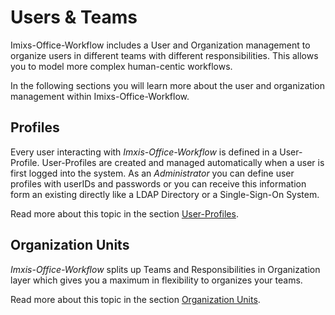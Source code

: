 # Users & Teams

Imixs-Office-Workflow includes a User and Organization management to organize users in different teams with different responsibilities. This allows you to model more complex human-centic workflows.


In the following sections you will learn more about the user and organization management within Imixs-Office-Workflow. 

## Profiles

Every user interacting with *Imxis-Office-Workflow* is defined in a User-Profile. User-Profiles are created and managed automatically when a user is first logged into the system. As an *Administrator* you can define user profiles with userIDs and passwords or you can receive this information form an existing directly like a LDAP Directory or a Single-Sign-On System. 

Read more about this topic in the section [User-Profiles](profile.html).


## Organization Units

*Imxis-Office-Workflow* splits up Teams and Responsibilities in Organization layer which gives you a maximum in flexibility to organizes your teams. 

Read more about this topic in the section [Organization Units](teams.html).
